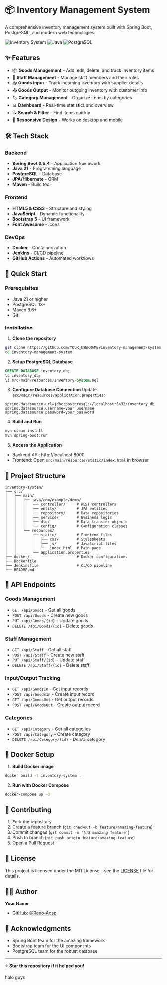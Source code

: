 <!-- filepath: d:\Colleges Files\inventory-system\README.md -->
# 📦 Inventory Management System

A comprehensive inventory management system built with Spring Boot, PostgreSQL, and modern web technologies.

![Inventory System](https://img.shields.io/badge/Spring%20Boot-3.5.4-green)
![Java](https://img.shields.io/badge/Java-21-orange)
![PostgreSQL](https://img.shields.io/badge/PostgreSQL-13+-blue)

## ✨ Features

- 📦 **Goods Management** - Add, edit, delete, and track inventory items
- 👥 **Staff Management** - Manage staff members and their roles
- 📥 **Goods Input** - Track incoming inventory with supplier details
- 📤 **Goods Output** - Monitor outgoing inventory with customer info
- 🏷️ **Category Management** - Organize items by categories
- 📊 **Dashboard** - Real-time statistics and overview
- 🔍 **Search & Filter** - Find items quickly
- 📱 **Responsive Design** - Works on desktop and mobile

## 🛠️ Tech Stack

### Backend
- **Spring Boot 3.5.4** - Application framework
- **Java 21** - Programming language
- **PostgreSQL** - Database
- **JPA/Hibernate** - ORM
- **Maven** - Build tool

### Frontend
- **HTML5 & CSS3** - Structure and styling
- **JavaScript** - Dynamic functionality
- **Bootstrap 5** - UI framework
- **Font Awesome** - Icons

### DevOps
- **Docker** - Containerization
- **Jenkins** - CI/CD pipeline
- **GitHub Actions** - Automated workflows

## 🚀 Quick Start

### Prerequisites
- Java 21 or higher
- PostgreSQL 13+
- Maven 3.6+
- Git

### Installation

1. **Clone the repository**
```bash
git clone https://github.com/YOUR_USERNAME/inventory-management-system.git
cd inventory-management-system
```

2. **Setup PostgreSQL Database**
```sql
CREATE DATABASE inventory_db;
\c inventory_db;
\i src/main/resources/Inventory-System.sql
```

3. **Configure Database Connection**
Update `src/main/resources/application.properties`:
```properties
spring.datasource.url=jdbc:postgresql://localhost:5432/inventory_db
spring.datasource.username=your_username
spring.datasource.password=your_password
```

4. **Build and Run**
```bash
mvn clean install
mvn spring-boot:run
```

5. **Access the Application**
- Backend API: http://localhost:8000
- Frontend: Open `src/main/resources/static/index.html` in browser

## 📁 Project Structure

```
inventory-system/
├── src/
│   ├── main/
│   │   ├── java/com/example/demo/
│   │   │   ├── controller/     # REST controllers
│   │   │   ├── entity/         # JPA entities
│   │   │   ├── repository/     # Data repositories
│   │   │   ├── service/        # Business logic
│   │   │   ├── dto/            # Data transfer objects
│   │   │   └── config/         # Configuration classes
│   │   └── resources/
│   │       ├── static/         # Frontend files
│   │       │   ├── css/        # Stylesheets
│   │       │   ├── js/         # JavaScript files
│   │       │   └── index.html  # Main page
│   │       └── application.properties
├── docker/                     # Docker configurations
├── Dockerfile
├── Jenkinsfile                 # CI/CD pipeline
└── README.md
```

## 🔌 API Endpoints

### Goods Management
- `GET /api/Goods` - Get all goods
- `POST /api/Goods` - Create new goods
- `PUT /api/Goods/{id}` - Update goods
- `DELETE /api/Goods/{id}` - Delete goods

### Staff Management
- `GET /api/Staff` - Get all staff
- `POST /api/Staff` - Create new staff
- `PUT /api/Staff/{id}` - Update staff
- `DELETE /api/Staff/{id}` - Delete staff

### Input/Output Tracking
- `GET /api/GoodsIn` - Get input records
- `POST /api/GoodsIn` - Create input record
- `GET /api/GoodsOut` - Get output records
- `POST /api/GoodsOut` - Create output record

### Categories
- `GET /api/Category` - Get all categories
- `POST /api/Category` - Create category
- `DELETE /api/Category/{id}` - Delete category

## 🐳 Docker Setup

1. **Build Docker image**
```bash
docker build -t inventory-system .
```

2. **Run with Docker Compose**
```bash
docker-compose up -d
```

## 🤝 Contributing

1. Fork the repository
2. Create a feature branch (`git checkout -b feature/amazing-feature`)
3. Commit changes (`git commit -m 'Add amazing feature'`)
4. Push to branch (`git push origin feature/amazing-feature`)
5. Open a Pull Request

## 📝 License

This project is licensed under the MIT License - see the [LICENSE](LICENSE) file for details.

## 👨‍💻 Author

**Your Name**
- GitHub: [@Reno-Aosp](https://github.com/Reno-Aosp)


## 🙏 Acknowledgments

- Spring Boot team for the amazing framework
- Bootstrap team for the UI components
- PostgreSQL team for the robust database

---

⭐ **Star this repository if it helped you!**


halo guys